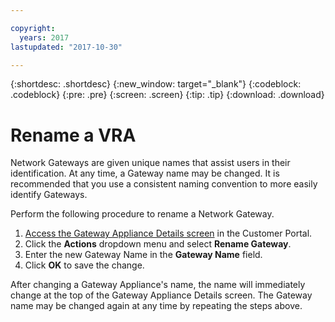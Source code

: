 ```yaml
---

copyright:
  years: 2017
lastupdated: "2017-10-30"

---
```


{:shortdesc: .shortdesc}
{:new_window: target="_blank"}
{:codeblock: .codeblock}
{:pre: .pre}
{:screen: .screen}
{:tip: .tip}
{:download: .download}

# Rename a VRA

Network Gateways are given unique names that assist users in their identification. At any time, a Gateway name may be changed. It is recommended that you use a consistent naming convention to more easily identify Gateways.

Perform the following procedure to rename a Network Gateway.

1. [Access the Gateway Appliance Details screen](access-gateway-details.html) in the Customer Portal. 
2. Click the **Actions** dropdown menu and select **Rename Gateway**.
3. Enter the new Gateway Name in the **Gateway Name** field.
4. Click **OK** to save the change. 

After changing a Gateway Appliance's name, the name will immediately change at the top of the Gateway Appliance Details screen. The Gateway name may be changed again at any time by repeating the steps above.
